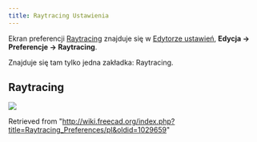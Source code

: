 ```yaml
---
title: Raytracing Ustawienia
---
```

Ekran preferencji [Raytracing](/Raytracing_Workbench/pl "Raytracing Workbench/pl") znajduje się w [Edytorze ustawień](/Preferences_Editor/pl "Preferences Editor/pl"), **Edycja → Preferencje → Raytracing**.

Znajduje się tam tylko jedna zakładka: Raytracing.

## Raytracing

![](/images/Preference_Raytracing_Tab_01.png)

Retrieved from "<http://wiki.freecad.org/index.php?title=Raytracing_Preferences/pl&oldid=1029659>"